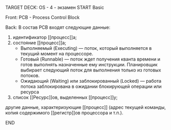 TARGET DECK: OS - 4 - экзамен
START
Basic

Front: PCB - Process Control Block

Back: В состав PCB входят следующие данные:

1. идентификатор [[процесс]]а;
2. состояние [[процесс]]а;
	- Выполняемый (Executing) — поток, который выполняется в текущий момент на процессоре.
	-   Готовый (Runnable) — поток ждет получения кванта времени и готов выполнять назначенные ему инструкции. Планировщик выбирает следующий поток для выполнения только из готовых потоков.
	-   Ожидающий (Waiting) или заблокированный (Locked) — работа потока заблокирована в ожидании блокирующей операции или ресурса
1. список [[Ресурс]]ов, выделенных [[процесс]]у;

другие данные, характеризующие [[процесс]] (адрес текущей команды, копия содержимого [[регистр]]ов процессора и т.п.).
<!--ID: 1663705565838-->
END




